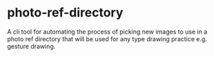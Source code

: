 # photo-ref-directory
A cli tool for automating the process of picking new images to use in a photo ref directory that will be used for any type drawing practice e.g. gesture drawing. 
